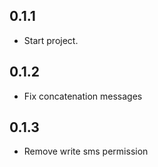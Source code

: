## 0.1.1

* Start project.

## 0.1.2

* Fix concatenation messages

## 0.1.3

* Remove write sms permission
